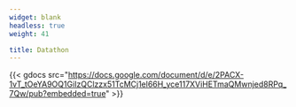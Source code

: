 ```yaml
---
widget: blank
headless: true
weight: 41

title: Datathon
---
```


{{< gdocs src="https://docs.google.com/document/d/e/2PACX-1vT_tOeYA9OQ1GiIzQClzzx51TcMCj1el66H_yce117XViHETmaQMwnjed8RPq_7Qw/pub?embedded=true" >}}
